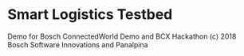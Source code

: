 # Smart Logistics Testbed
Demo for Bosch ConnectedWorld Demo and BCX Hackathon
(c) 2018 Bosch Software Innovations and Panalpina 
